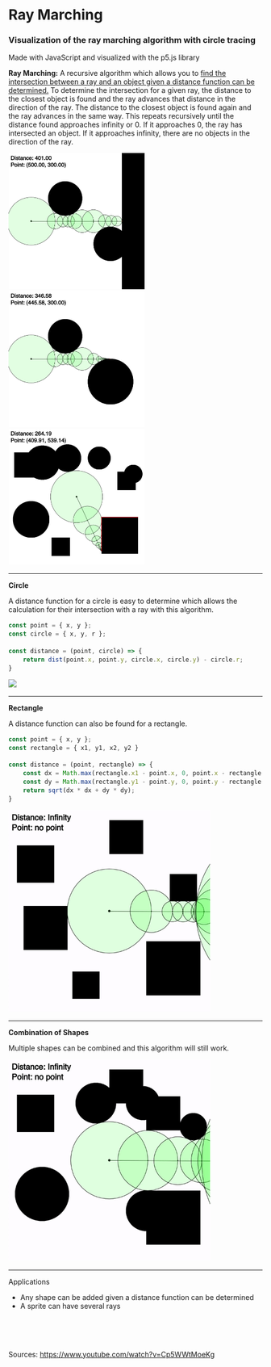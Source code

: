 # Ray Marching

### Visualization of the ray marching algorithm with circle tracing

Made with JavaScript and visualized with the p5.js library

**Ray Marching:** A recursive algorithm which allows you to <ins>find the intersection between a ray and an object given a distance function can be determined.</ins> To determine the intersection for a given ray, the distance to the closest object is found and the ray advances that distance in the direction of the ray. The distance to the closest object is found again and the ray advances in the same way. This repeats recursively until the distance found approaches infinity or 0. If it approaches 0, the ray has intersected an object. If it approaches infinity, there are no objects in the direction of the ray.

<img src="assets/demo1.png" width="270px"><img src="assets/demo2.png" width="270px"><img src="assets/demo3.png" width="270px">

---

**Circle**

A distance function for a circle is easy to determine which allows the calculation for their intersection with a ray with this algorithm.

```javascript
const point = { x, y };
const circle = { x, y, r };

const distance = (point, circle) => {
	return dist(point.x, point.y, circle.x, circle.y) - circle.r;
}
```

<img src="assets/circles.gif" width="400px">

---

**Rectangle**

A distance function can also be found for a rectangle.

```javascript
const point = { x, y };
const rectangle = { x1, y1, x2, y2 }

const distance = (point, rectangle) => {
	const dx = Math.max(rectangle.x1 - point.x, 0, point.x - rectangle.x2);
	const dy = Math.max(rectangle.y1 - point.y, 0, point.y - rectangle.y2);
	return sqrt(dx * dx + dy * dy);
}

```

<img src="assets/squares.gif" width="400px">

---

**Combination of Shapes**

Multiple shapes can be combined and this algorithm will still work.

<img src="assets/both.gif" width="400px">

---

Applications

-   Any shape can be added given a distance function can be determined
-   A sprite can have several rays

<br>
<br>
<br>

Sources: https://www.youtube.com/watch?v=Cp5WWtMoeKg
